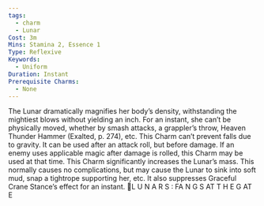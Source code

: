 ```yaml
---
tags:
  - charm
  - Lunar
Cost: 3m
Mins: Stamina 2, Essence 1
Type: Reflexive
Keywords:
  - Uniform
Duration: Instant
Prerequisite Charms:
  - None
---
```

The Lunar dramatically magnifies her body’s density, withstanding the mightiest blows without yielding an inch. For an instant, she can’t be physically moved, whether by smash attacks, a grappler’s throw, Heaven Thunder Hammer (Exalted, p. 274), etc. This Charm can’t prevent falls due to gravity. It can be used after an attack roll, but before damage. If an enemy uses applicable magic after damage is rolled, this Charm may be used at that time. This Charm significantly increases the Lunar’s mass. This normally causes no complications, but may cause the Lunar to sink into soft mud, snap a tightrope supporting her, etc. It also suppresses Graceful Crane Stance’s effect for an instant. L U N A R S : FA N G S AT T H E G AT E